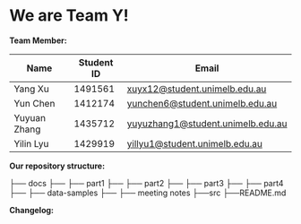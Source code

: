 # We are Team Y!

**Team Member:**


| Name         | Student ID | Email                          |
|--------------|------------|-------------------------------|
| Yang Xu      | 1491561    | xuyx12@student.unimelb.edu.au |
| Yun Chen     | 1412174    | yunchen6@student.unimelb.edu.au |
| Yuyuan Zhang | 1435712    | yuyuzhang1@student.unimelb.edu.au |
| Yilin Lyu    | 1429919    | yillyu1@student.unimelb.edu.au |

**Our repository structure:**

├── docs
├── ├── part1
├── ├── part2
├── ├── part3
├── ├── part4
├── ├── data-samples
├── ├── meeting notes
├──src
├──README.md

**Changelog:**
